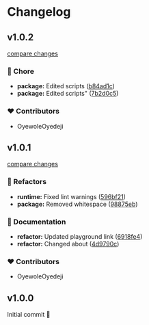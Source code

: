 # Changelog

## v1.0.2

[compare changes](https://github.com/OyewoleOyedeji/nuxt-bootstrap-icons/compare/v1.0.1...v1.0.2)

### 🏡 Chore

- **package:** Edited scripts ([b84ad1c](https://github.com/OyewoleOyedeji/nuxt-bootstrap-icons/commit/b84ad1c))
- **package:** Edited scripts" ([7b2d0c5](https://github.com/OyewoleOyedeji/nuxt-bootstrap-icons/commit/7b2d0c5))

### ❤️  Contributors

- OyewoleOyedeji

## v1.0.1

[compare changes](https://github.com/OyewoleOyedeji/nuxt-bootstrap-icons/compare/v1.0.0...v1.0.1)

### 💅 Refactors

- **runtime:** Fixed lint warnings ([596bf21](https://github.com/OyewoleOyedeji/nuxt-bootstrap-icons/commit/596bf21))
- **package:** Removed whitespace ([98875eb](https://github.com/OyewoleOyedeji/nuxt-bootstrap-icons/commit/98875eb))

### 📖 Documentation

- **refactor:** Updated playground link ([6918fe4](https://github.com/OyewoleOyedeji/nuxt-bootstrap-icons/commit/6918fe4))
- **refactor:** Changed about ([4d9790c](https://github.com/OyewoleOyedeji/nuxt-bootstrap-icons/commit/4d9790c))

### ❤️  Contributors

- OyewoleOyedeji

## v1.0.0

Initial commit 🎉
